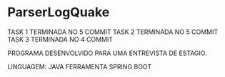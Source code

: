 # ParserLogQuake

TASK 1 TERMINADA NO 5 COMMIT
TASK 2 TERMINADA NO 5 COMMIT
TASK 3 TERMINADA NO 4 COMMIT


PROGRAMA DESENVOLVIDO PARA UMA ENTREVISTA DE ESTAGIO.

LINGUAGEM: JAVA FERRAMENTA SPRING BOOT
